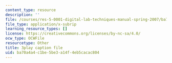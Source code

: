```yaml
---
content_type: resource
description: ''
file: /courses/res-5-0001-digital-lab-techniques-manual-spring-2007/ba70a4a4c1be5be3a14f4eb5cacac804_AcNtVgOp0bI.vtt
file_type: application/x-subrip
learning_resource_types: []
license: https://creativecommons.org/licenses/by-nc-sa/4.0/
ocw_type: OCWFile
resourcetype: Other
title: 3play caption file
uid: ba70a4a4-c1be-5be3-a14f-4eb5cacac804
---
```


